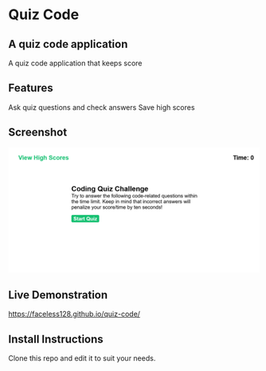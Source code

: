 # Quiz Code
## A quiz code application

A quiz code application that keeps score

## Features

Ask quiz questions and check answers
Save high scores

## Screenshot

![Code Quiz](./assets/images/screenshot.png)

## Live Demonstration

https://faceless128.github.io/quiz-code/

## Install Instructions

Clone this repo and edit it to suit your needs.
